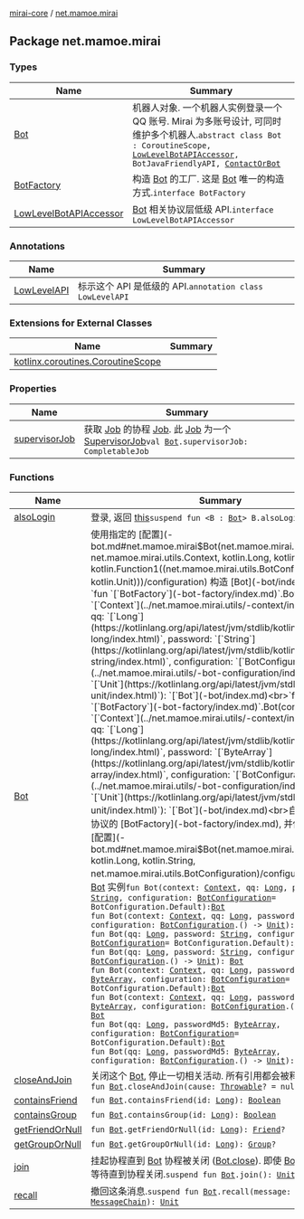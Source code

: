 [mirai-core](../index.md) / [net.mamoe.mirai](./index.md)

## Package net.mamoe.mirai

### Types

| Name | Summary |
|---|---|
| [Bot](-bot/index.md) | 机器人对象. 一个机器人实例登录一个 QQ 账号. Mirai 为多账号设计, 可同时维护多个机器人.`abstract class Bot : CoroutineScope, `[`LowLevelBotAPIAccessor`](-low-level-bot-a-p-i-accessor/index.md)`, BotJavaFriendlyAPI, `[`ContactOrBot`](../net.mamoe.mirai.contact/-contact-or-bot/index.md) |
| [BotFactory](-bot-factory/index.md) | 构造 [Bot](-bot-factory/-bot.md) 的工厂. 这是 [Bot](-bot-factory/-bot.md) 唯一的构造方式.`interface BotFactory` |
| [LowLevelBotAPIAccessor](-low-level-bot-a-p-i-accessor/index.md) | [Bot](-bot/index.md) 相关协议层低级 API.`interface LowLevelBotAPIAccessor` |

### Annotations

| Name | Summary |
|---|---|
| [LowLevelAPI](-low-level-a-p-i/index.md) | 标示这个 API 是低级的 API.`annotation class LowLevelAPI` |

### Extensions for External Classes

| Name | Summary |
|---|---|
| [kotlinx.coroutines.CoroutineScope](kotlinx.coroutines.-coroutine-scope/index.md) |  |

### Properties

| Name | Summary |
|---|---|
| [supervisorJob](supervisor-job.md) | 获取 [Job](#) 的协程 [Job](#). 此 [Job](#) 为一个 [SupervisorJob](#)`val `[`Bot`](-bot/index.md)`.supervisorJob: CompletableJob` |

### Functions

| Name | Summary |
|---|---|
| [alsoLogin](also-login.md) | 登录, 返回 [this](also-login/-this-.md)`suspend fun <B : `[`Bot`](-bot/index.md)`> B.alsoLogin(): B` |
| [Bot](-bot.md) | 使用指定的 [配置](-bot.md#net.mamoe.mirai$Bot(net.mamoe.mirai.BotFactory, net.mamoe.mirai.utils.Context, kotlin.Long, kotlin.String, kotlin.Function1((net.mamoe.mirai.utils.BotConfiguration, kotlin.Unit)))/configuration) 构造 [Bot](-bot/index.md) 实例`fun `[`BotFactory`](-bot-factory/index.md)`.Bot(context: `[`Context`](../net.mamoe.mirai.utils/-context/index.md)`, qq: `[`Long`](https://kotlinlang.org/api/latest/jvm/stdlib/kotlin/-long/index.html)`, password: `[`String`](https://kotlinlang.org/api/latest/jvm/stdlib/kotlin/-string/index.html)`, configuration: `[`BotConfiguration`](../net.mamoe.mirai.utils/-bot-configuration/index.md)`.() -> `[`Unit`](https://kotlinlang.org/api/latest/jvm/stdlib/kotlin/-unit/index.html)`): `[`Bot`](-bot/index.md)<br>`fun `[`BotFactory`](-bot-factory/index.md)`.Bot(context: `[`Context`](../net.mamoe.mirai.utils/-context/index.md)`, qq: `[`Long`](https://kotlinlang.org/api/latest/jvm/stdlib/kotlin/-long/index.html)`, password: `[`ByteArray`](https://kotlinlang.org/api/latest/jvm/stdlib/kotlin/-byte-array/index.html)`, configuration: `[`BotConfiguration`](../net.mamoe.mirai.utils/-bot-configuration/index.md)`.() -> `[`Unit`](https://kotlinlang.org/api/latest/jvm/stdlib/kotlin/-unit/index.html)`): `[`Bot`](-bot/index.md)<br>自动加载现有协议的 [BotFactory](-bot-factory/index.md), 并使用指定的 [配置](-bot.md#net.mamoe.mirai$Bot(net.mamoe.mirai.utils.Context, kotlin.Long, kotlin.String, net.mamoe.mirai.utils.BotConfiguration)/configuration) 构造 [Bot](-bot/index.md) 实例`fun Bot(context: `[`Context`](../net.mamoe.mirai.utils/-context/index.md)`, qq: `[`Long`](https://kotlinlang.org/api/latest/jvm/stdlib/kotlin/-long/index.html)`, password: `[`String`](https://kotlinlang.org/api/latest/jvm/stdlib/kotlin/-string/index.html)`, configuration: `[`BotConfiguration`](../net.mamoe.mirai.utils/-bot-configuration/index.md)` = BotConfiguration.Default): `[`Bot`](-bot/index.md)<br>`fun Bot(context: `[`Context`](../net.mamoe.mirai.utils/-context/index.md)`, qq: `[`Long`](https://kotlinlang.org/api/latest/jvm/stdlib/kotlin/-long/index.html)`, password: `[`String`](https://kotlinlang.org/api/latest/jvm/stdlib/kotlin/-string/index.html)`, configuration: `[`BotConfiguration`](../net.mamoe.mirai.utils/-bot-configuration/index.md)`.() -> `[`Unit`](https://kotlinlang.org/api/latest/jvm/stdlib/kotlin/-unit/index.html)`): `[`Bot`](-bot/index.md)<br>`fun Bot(qq: `[`Long`](https://kotlinlang.org/api/latest/jvm/stdlib/kotlin/-long/index.html)`, password: `[`String`](https://kotlinlang.org/api/latest/jvm/stdlib/kotlin/-string/index.html)`, configuration: `[`BotConfiguration`](../net.mamoe.mirai.utils/-bot-configuration/index.md)` = BotConfiguration.Default): `[`Bot`](-bot/index.md)<br>`fun Bot(qq: `[`Long`](https://kotlinlang.org/api/latest/jvm/stdlib/kotlin/-long/index.html)`, password: `[`String`](https://kotlinlang.org/api/latest/jvm/stdlib/kotlin/-string/index.html)`, configuration: `[`BotConfiguration`](../net.mamoe.mirai.utils/-bot-configuration/index.md)`.() -> `[`Unit`](https://kotlinlang.org/api/latest/jvm/stdlib/kotlin/-unit/index.html)`): `[`Bot`](-bot/index.md)<br>`fun Bot(context: `[`Context`](../net.mamoe.mirai.utils/-context/index.md)`, qq: `[`Long`](https://kotlinlang.org/api/latest/jvm/stdlib/kotlin/-long/index.html)`, passwordMd5: `[`ByteArray`](https://kotlinlang.org/api/latest/jvm/stdlib/kotlin/-byte-array/index.html)`, configuration: `[`BotConfiguration`](../net.mamoe.mirai.utils/-bot-configuration/index.md)` = BotConfiguration.Default): `[`Bot`](-bot/index.md)<br>`fun Bot(context: `[`Context`](../net.mamoe.mirai.utils/-context/index.md)`, qq: `[`Long`](https://kotlinlang.org/api/latest/jvm/stdlib/kotlin/-long/index.html)`, passwordMd5: `[`ByteArray`](https://kotlinlang.org/api/latest/jvm/stdlib/kotlin/-byte-array/index.html)`, configuration: `[`BotConfiguration`](../net.mamoe.mirai.utils/-bot-configuration/index.md)`.() -> `[`Unit`](https://kotlinlang.org/api/latest/jvm/stdlib/kotlin/-unit/index.html)`): `[`Bot`](-bot/index.md)<br>`fun Bot(qq: `[`Long`](https://kotlinlang.org/api/latest/jvm/stdlib/kotlin/-long/index.html)`, passwordMd5: `[`ByteArray`](https://kotlinlang.org/api/latest/jvm/stdlib/kotlin/-byte-array/index.html)`, configuration: `[`BotConfiguration`](../net.mamoe.mirai.utils/-bot-configuration/index.md)` = BotConfiguration.Default): `[`Bot`](-bot/index.md)<br>`fun Bot(qq: `[`Long`](https://kotlinlang.org/api/latest/jvm/stdlib/kotlin/-long/index.html)`, passwordMd5: `[`ByteArray`](https://kotlinlang.org/api/latest/jvm/stdlib/kotlin/-byte-array/index.html)`, configuration: `[`BotConfiguration`](../net.mamoe.mirai.utils/-bot-configuration/index.md)`.() -> `[`Unit`](https://kotlinlang.org/api/latest/jvm/stdlib/kotlin/-unit/index.html)`): `[`Bot`](-bot/index.md) |
| [closeAndJoin](close-and-join.md) | 关闭这个 [Bot](-bot/index.md), 停止一切相关活动. 所有引用都会被释放.`suspend fun `[`Bot`](-bot/index.md)`.closeAndJoin(cause: `[`Throwable`](https://kotlinlang.org/api/latest/jvm/stdlib/kotlin/-throwable/index.html)`? = null): `[`Unit`](https://kotlinlang.org/api/latest/jvm/stdlib/kotlin/-unit/index.html) |
| [containsFriend](contains-friend.md) | `fun `[`Bot`](-bot/index.md)`.containsFriend(id: `[`Long`](https://kotlinlang.org/api/latest/jvm/stdlib/kotlin/-long/index.html)`): `[`Boolean`](https://kotlinlang.org/api/latest/jvm/stdlib/kotlin/-boolean/index.html) |
| [containsGroup](contains-group.md) | `fun `[`Bot`](-bot/index.md)`.containsGroup(id: `[`Long`](https://kotlinlang.org/api/latest/jvm/stdlib/kotlin/-long/index.html)`): `[`Boolean`](https://kotlinlang.org/api/latest/jvm/stdlib/kotlin/-boolean/index.html) |
| [getFriendOrNull](get-friend-or-null.md) | `fun `[`Bot`](-bot/index.md)`.getFriendOrNull(id: `[`Long`](https://kotlinlang.org/api/latest/jvm/stdlib/kotlin/-long/index.html)`): `[`Friend`](../net.mamoe.mirai.contact/-friend/index.md)`?` |
| [getGroupOrNull](get-group-or-null.md) | `fun `[`Bot`](-bot/index.md)`.getGroupOrNull(id: `[`Long`](https://kotlinlang.org/api/latest/jvm/stdlib/kotlin/-long/index.html)`): `[`Group`](../net.mamoe.mirai.contact/-group/index.md)`?` |
| [join](join.md) | 挂起协程直到 [Bot](-bot/index.md) 协程被关闭 ([Bot.close](-bot/close.md)). 即使 [Bot](-bot/index.md) 离线, 也会等待直到协程关闭.`suspend fun `[`Bot`](-bot/index.md)`.join(): `[`Unit`](https://kotlinlang.org/api/latest/jvm/stdlib/kotlin/-unit/index.html) |
| [recall](recall.md) | 撤回这条消息.`suspend fun `[`Bot`](-bot/index.md)`.recall(message: `[`MessageChain`](../net.mamoe.mirai.message.data/-message-chain/index.md)`): `[`Unit`](https://kotlinlang.org/api/latest/jvm/stdlib/kotlin/-unit/index.html) |
